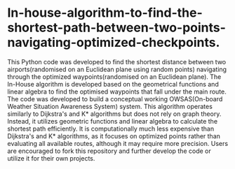 # In-house-algorithm-to-find-the-shortest-path-between-two-points-navigating-optimized-checkpoints.
This Python code was developed to find the shortest distance between two airports(randomised on an Euclidean plane using random points) navigating through the optimized waypoints(randomised on an Euclidean plane).
The In-House algorithm is developed based on the geometrical functions and linear algebra to find the optimised waypoints that fall under the main route. The code was developed to build a conceptual working OWSAS(On-board Weather Situation Awareness System) system.  This algorithm operates similarly to Dijkstra's and K* algorithms but does not rely on graph theory. Instead, it utilizes geometric functions and linear algebra to calculate the shortest path efficiently.  It is computationally much less expensive than Dijkstra's and K* algorithms, as it focuses on optimized points rather than evaluating all available routes, although it may require more precision.
Users are encouraged to fork this repository and further develop the code or utilize it for their own projects.
